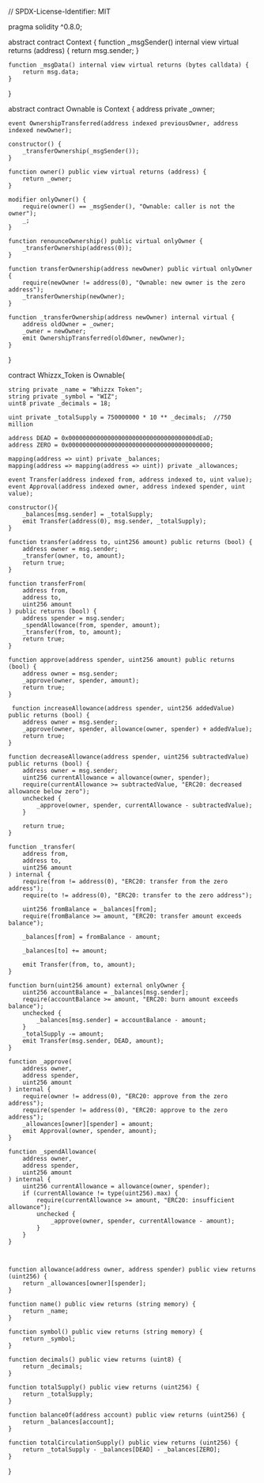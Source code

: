 // SPDX-License-Identifier: MIT

pragma solidity ^0.8.0;

abstract contract Context {
    function _msgSender() internal view virtual returns (address) {
        return msg.sender;
    }

    function _msgData() internal view virtual returns (bytes calldata) {
        return msg.data;
    }
}

abstract contract Ownable is Context {
    address private _owner;
    
    event OwnershipTransferred(address indexed previousOwner, address indexed newOwner);

    constructor() {
        _transferOwnership(_msgSender());
    }

    function owner() public view virtual returns (address) {
        return _owner;
    }

    modifier onlyOwner() {
        require(owner() == _msgSender(), "Ownable: caller is not the owner");
        _;
    }

    function renounceOwnership() public virtual onlyOwner {
        _transferOwnership(address(0));
    }

    function transferOwnership(address newOwner) public virtual onlyOwner {
        require(newOwner != address(0), "Ownable: new owner is the zero address");
        _transferOwnership(newOwner);
    }

    function _transferOwnership(address newOwner) internal virtual {
        address oldOwner = _owner;
        _owner = newOwner;
        emit OwnershipTransferred(oldOwner, newOwner);
    }
}

contract Whizzx_Token is Ownable{

    string private _name = "Whizzx Token";
    string private _symbol = "WIZ";
    uint8 private _decimals = 18;

    uint private _totalSupply = 750000000 * 10 ** _decimals;  //750 million

    address DEAD = 0x000000000000000000000000000000000000dEaD;
    address ZERO = 0x0000000000000000000000000000000000000000;

    mapping(address => uint) private _balances;
    mapping(address => mapping(address => uint)) private _allowances;
    
    event Transfer(address indexed from, address indexed to, uint value);
    event Approval(address indexed owner, address indexed spender, uint value);

    constructor(){
        _balances[msg.sender] = _totalSupply;
        emit Transfer(address(0), msg.sender, _totalSupply);
    }

    function transfer(address to, uint256 amount) public returns (bool) {
        address owner = msg.sender;
        _transfer(owner, to, amount);
        return true;
    }

    function transferFrom(
        address from,
        address to,
        uint256 amount
    ) public returns (bool) {
        address spender = msg.sender;
        _spendAllowance(from, spender, amount);
        _transfer(from, to, amount);
        return true;
    }

    function approve(address spender, uint256 amount) public returns (bool) {
        address owner = msg.sender;
        _approve(owner, spender, amount);
        return true;
    }

     function increaseAllowance(address spender, uint256 addedValue) public returns (bool) {
        address owner = msg.sender;
        _approve(owner, spender, allowance(owner, spender) + addedValue);
        return true;
    }

    function decreaseAllowance(address spender, uint256 subtractedValue) public returns (bool) {
        address owner = msg.sender;
        uint256 currentAllowance = allowance(owner, spender);
        require(currentAllowance >= subtractedValue, "ERC20: decreased allowance below zero");
        unchecked {
            _approve(owner, spender, currentAllowance - subtractedValue);
        }

        return true;
    }

    function _transfer(
        address from,
        address to,
        uint256 amount
    ) internal {
        require(from != address(0), "ERC20: transfer from the zero address");
        require(to != address(0), "ERC20: transfer to the zero address");

        uint256 fromBalance = _balances[from];
        require(fromBalance >= amount, "ERC20: transfer amount exceeds balance");
        
        _balances[from] = fromBalance - amount;
        
        _balances[to] += amount;

        emit Transfer(from, to, amount);
    }

    function burn(uint256 amount) external onlyOwner {
        uint256 accountBalance = _balances[msg.sender];
        require(accountBalance >= amount, "ERC20: burn amount exceeds balance");
        unchecked {
            _balances[msg.sender] = accountBalance - amount;
        }
        _totalSupply -= amount;
        emit Transfer(msg.sender, DEAD, amount);
    }
    
    function _approve(
        address owner,
        address spender,
        uint256 amount
    ) internal {
        require(owner != address(0), "ERC20: approve from the zero address");
        require(spender != address(0), "ERC20: approve to the zero address");
        _allowances[owner][spender] = amount;
        emit Approval(owner, spender, amount);
    }

    function _spendAllowance(
        address owner,
        address spender,
        uint256 amount
    ) internal {
        uint256 currentAllowance = allowance(owner, spender);
        if (currentAllowance != type(uint256).max) {
            require(currentAllowance >= amount, "ERC20: insufficient allowance");
            unchecked {
                _approve(owner, spender, currentAllowance - amount);
            }
        }
    }



    function allowance(address owner, address spender) public view returns (uint256) {
        return _allowances[owner][spender];
    }

    function name() public view returns (string memory) {
        return _name;
    }

    function symbol() public view returns (string memory) {
        return _symbol;
    }

    function decimals() public view returns (uint8) {
        return _decimals;
    }

    function totalSupply() public view returns (uint256) {
        return _totalSupply;
    }

    function balanceOf(address account) public view returns (uint256) {
        return _balances[account];
    }

    function totalCirculationSupply() public view returns (uint256) {
        return _totalSupply - _balances[DEAD] - _balances[ZERO];
    }

}
